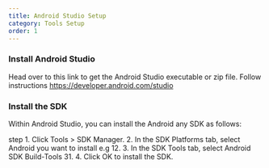 ```yaml
---
title: Android Studio Setup
category: Tools Setup
order: 1
---
```


### Install Android Studio

Head over to this link to get the Android Studio executable or zip file. Follow instructions 
https://developer.android.com/studio

### Install the SDK
Within Android Studio, you can install the Android any SDK as follows:

step 1. Click Tools > SDK Manager.
2. In the SDK Platforms tab, select Android you want to install e.g 12.
3. In the SDK Tools tab, select Android SDK Build-Tools 31.
4. Click OK to install the SDK.

